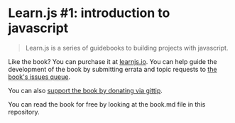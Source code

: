 # Learn.js #1: introduction to javascript
> Learn.js is a series of guidebooks to building projects with javascript.

Like the book? You can purchase it at [learnjs.io](http://learnjs.io). You can help guide the development of the book by submitting errata and topic requests to [the book's issues queue](https://github.com/learn-js/learnjs/issues).

You can also [support the book by donating via gittip](https://www.gittip.com/sethvincent).

You can read the book for free by looking at the book.md file in this repository.